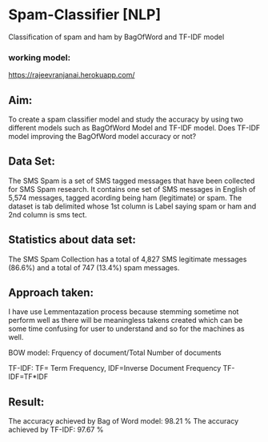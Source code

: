 # Spam-Classifier [NLP]

Classification of spam and ham by BagOfWord and TF-IDF model
### working model:
https://rajeevranjanai.herokuapp.com/

## Aim:

To create a spam classifier model and study the accuracy by using two different models such as BagOfWord Model and TF-IDF model. Does TF-IDF model improving the BagOfWord model accuracy or not?

## Data Set:

The SMS Spam is a set of SMS tagged messages that have been collected for SMS Spam research. It contains one set of SMS messages in English of 5,574 messages, tagged acording being ham (legitimate) or spam. The dataset is tab delimited whose 1st column is Label saying spam or ham and 2nd column is sms tect. 

## Statistics about data set:

The SMS Spam Collection has a total of 4,827 SMS legitimate messages (86.6%) and a total of 747 (13.4%) spam messages.

## Approach taken:

I have use Lemmentazation process because stemming sometime not perform well as there will be meaningless takens created which can be some time confusing for user to understand and so for the machines as well.

BOW model: Frquency of document/Total Number of documents

TF-IDF: TF= Term Frequency, IDF=Inverse Document Frequency
        TF-IDF=TF*IDF 


## Result:

The accuracy achieved by Bag of Word model:  98.21  %
The accuracy achieved by TF-IDF:  97.67  %
